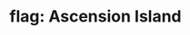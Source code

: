 ---
layout: flags
title: "flag: Ascension Island"
emoji: flag_ascension_island
permalink: 🇦🇨.html
---